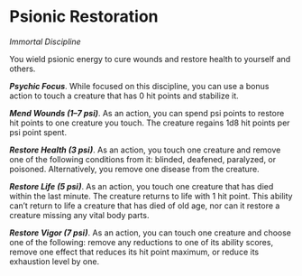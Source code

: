 # Psionic Restoration
*Immortal Discipline*

You wield psionic energy to cure wounds and restore health to yourself and others.

***Psychic Focus***. While focused on this discipline, you can use a bonus action to touch a creature that has 0 hit points and stabilize it.

***Mend Wounds (1–7 psi)***. As an action, you can spend psi points to restore hit points to one creature you touch. The creature regains 1d8 hit points per psi point spent.

***Restore Health (3 psi)***. As an action, you touch one creature and remove one of the following conditions from it: blinded, deafened, paralyzed, or poisoned. Alternatively, you remove one disease from the creature.

***Restore Life (5 psi)***. As an action, you touch one creature that has died within the last minute. The creature returns to life with 1 hit point. This ability can’t return to life a creature that has died of old age, nor can it restore a creature missing any vital body parts.

***Restore Vigor (7 psi)***. As an action, you can touch one creature and choose one of the following: remove any reductions to one of its ability scores, remove one effect that reduces its hit point maximum, or reduce its exhaustion level by one.
